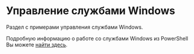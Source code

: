# Управление службами Windows

Раздел с примерами управления службами Windows.

Подробную информацию о работе со службами Windows из PowerShell Вы можете [найти здесь](https://docs.microsoft.com/ru-ru/powershell/scripting/samples/managing-services?view=powershell-7).